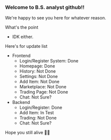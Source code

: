 ### Welcome to B.S. analyst github!!

We're happy to see you here for whatever reason.

What's the point
- IDK either.

Here's for update list

- Frontend
  - Login/Register System: Done
  - Homepage: Done
  - History: Not Done
  - Settings: Not Done
  - Add Item: Not Done
  - Marketplace: Not Done
  - Trading Page: Not Done
  - Chat: Not Sure?
- Backend
  - Login/Register: Done
  - Add Item: In Test
  - Trading: Not Done
  - Chat: Not Sure?

Hope you still alive 🫶🏿
